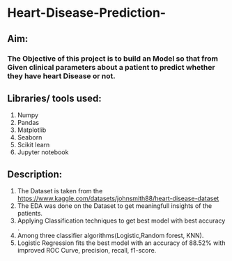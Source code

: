 # Heart-Disease-Prediction-

## Aim:
### The Objective of this project is to build an Model so that from Given clinical parameters about a patient to predict whether they have heart Disease or not.

## Libraries/ tools used:
1. Numpy
2. Pandas
3. Matplotlib
4. Seaborn
5. Scikit learn
6. Jupyter notebook

## Description:
1. The Dataset is taken from the https://www.kaggle.com/datasets/johnsmith88/heart-disease-dataset
2. The EDA was done on the Dataset to get meaningfull insights of the patients.
3. Applying Classification techniques to get best model with best accuracy . 
4. Among three classifier algorithms(Logistic,Random forest, KNN). 
5. Logistic Regression fits the best model with an accuracy of 88.52% with improved ROC Curve, precision, recall, f1-score.
